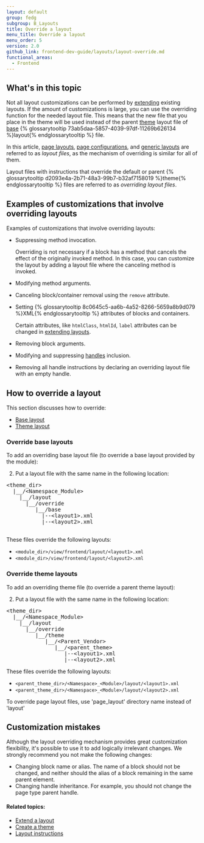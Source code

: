 ```yaml
---
layout: default
group: fedg
subgroup: B_Layouts
title: Override a layout
menu_title: Override a layout
menu_order: 5
version: 2.0
github_link: frontend-dev-guide/layouts/layout-override.md
functional_areas:
  - Frontend
---
```


<h2 id="fedg_layout_override_overview">What's in this topic</h2>

Not all layout customizations can be performed by <a href="{{page.baseurl}}frontend-dev-guide/layouts/layout-extend.html" target="_blank">extending</a> existing layouts. If the amount of customizations is large, you can use the overriding function for the needed layout file. This means that the new file that you place in the theme will be used instead of the parent <a href="{{page.baseurl}}frontend-dev-guide/layouts/layout-overview.html#layout-loc" target="_blank">theme</a> layout file of <a href="{{page.baseurl}}frontend-dev-guide/layouts/layout-overview.html#layout-loc" target="_blank">base</a> {% glossarytooltip 73ab5daa-5857-4039-97df-11269b626134 %}layout{% endglossarytooltip %} file.

In this article, <a href="{{page.baseurl}}frontend-dev-guide/layouts/layout-types.html#layout-types-page" target="_blank">page layouts</a>, <a href="{{page.baseurl}}frontend-dev-guide/layouts/layout-types.html#layout-types-conf" target="_blank">page configurations</a>, and <a href="{{page.baseurl}}frontend-dev-guide/layouts/layout-types.html#layout-types-gen" target="_blank">generic layouts</a> are referred to as *layout files*, as the mechanism of overriding is similar for all of them.


Layout files with instructions that override the default or parent {% glossarytooltip d2093e4a-2b71-48a3-99b7-b32af7158019 %}theme{% endglossarytooltip %} files are referred to as *overriding layout files*.


<h2>Examples of customizations that involve overriding layouts</h2>
Examples of customizations that involve overriding layouts:

*	Suppressing method invocation.

	<div class="bs-callout bs-callout-info" id="info">
		<p>Overriding is not necessary if a block has a method that cancels the effect of the originally invoked method. In this case, you can customize the layout by adding a layout file where the canceling method is invoked.</p>
	</div>

*	Modifying method arguments.
*	Canceling block/container removal using the `remove` attribute.
*	Setting {% glossarytooltip 8c0645c5-aa6b-4a52-8266-5659a8b9d079 %}XML{% endglossarytooltip %} attributes of blocks and containers.

	<div class="bs-callout bs-callout-info" id="info">
		<p>Certain attributes, like <code>htmlClass</code>, <code>htmlId</code>, <code>label</code> attributes can be changed in <a href="{{page.baseurl}}frontend-dev-guide/layouts/layout-extend.html" target="_blank">extending layouts</a>.</p>
	</div>
*	Removing block arguments.
*	Modifying and suppressing <a href="{{page.baseurl}}frontend-dev-guide/layouts/layout-overview.html#handle" target="_blank">handles</a> inclusion.
*	Removing all handle instructions by declaring an overriding layout file with an empty handle.


<h2 id="fedg_layout_override_howto">How to override a layout</h2>

This section discusses how to override:

*	<a href="{{page.baseurl}}frontend-dev-guide/layouts/layout-overview.html#layout-loc" target="_blank">Base layout</a>
*	<a href="{{page.baseurl}}frontend-dev-guide/layouts/layout-overview.html#layout-loc" target="_blank">Theme layout</a>

<h3 id="fedg_layout_override_default">Override base layouts</h3>

To add an overriding base layout file (to override a base layout provided by the module):


2.	Put a layout file with the same name in the following location:

<pre>
&lt;theme_dir&gt;
&nbsp;&nbsp;|__/&lt;Namespace_Module&gt;
&nbsp;&nbsp;&nbsp;&nbsp;|__/layout
&nbsp;&nbsp;&nbsp;&nbsp;&nbsp;&nbsp;|__/override
&nbsp;&nbsp;&nbsp;&nbsp;&nbsp;&nbsp;&nbsp;&nbsp;&nbsp;|__/base
&nbsp;&nbsp;&nbsp;&nbsp;&nbsp;&nbsp;&nbsp;&nbsp;&nbsp;&nbsp;&nbsp;|--&lt;layout1&gt;.xml
&nbsp;&nbsp;&nbsp;&nbsp;&nbsp;&nbsp;&nbsp;&nbsp;&nbsp;&nbsp;&nbsp;|--&lt;layout2&gt;.xml

</pre>

These files override the following layouts:

<ul>
<li><code>&lt;module_dir&gt;/view/frontend/layout/&lt;layout1&gt;.xml</code></li>
<li><code>&lt;module_dir&gt;/view/frontend/layout/&lt;layout2&gt;.xml</code></li>
</ul>

<h3 id="fedg_layout_override_theme">Override theme layouts</h3>

To add an overriding theme file (to override a parent theme layout):

2.	Put a layout file with the same name in the following location:

<pre>
&lt;theme_dir&gt;
&nbsp;&nbsp;|__/&lt;Namespace_Module&gt;
&nbsp;&nbsp;&nbsp;&nbsp;|__/layout
&nbsp;&nbsp;&nbsp;&nbsp;&nbsp;&nbsp;|__/override
&nbsp;&nbsp;&nbsp;&nbsp;&nbsp;&nbsp;&nbsp;&nbsp;&nbsp;|__/theme
&nbsp;&nbsp;&nbsp;&nbsp;&nbsp;&nbsp;&nbsp;&nbsp;&nbsp;&nbsp;&nbsp;&nbsp;|__/&lt;Parent_Vendor&gt;
&nbsp;&nbsp;&nbsp;&nbsp;&nbsp;&nbsp;&nbsp;&nbsp;&nbsp;&nbsp;&nbsp;&nbsp;&nbsp;&nbsp;&nbsp;|__/&lt;parent_theme&gt;
&nbsp;&nbsp;&nbsp;&nbsp;&nbsp;&nbsp;&nbsp;&nbsp;&nbsp;&nbsp;&nbsp;&nbsp;&nbsp;&nbsp;&nbsp;&nbsp;&nbsp;&nbsp;|--&lt;layout1&gt;.xml
&nbsp;&nbsp;&nbsp;&nbsp;&nbsp;&nbsp;&nbsp;&nbsp;&nbsp;&nbsp;&nbsp;&nbsp;&nbsp;&nbsp;&nbsp;&nbsp;&nbsp;&nbsp;|--&lt;layout2&gt;.xml
</pre>

These files override the following layouts:

<ul>
<li><code>&lt;parent_theme_dir&gt;/&lt;Namespace&gt;_&lt;Module&gt;/layout/&lt;layout1&gt;.xml</code></li>
<li><code>&lt;parent_theme_dir&gt;/&lt;Namespace&gt;_&lt;Module&gt;/layout/&lt;layout2&gt;.xml</code></li>
</ul>

<div class="bs-callout bs-callout-info" id="info">
<span class="glyphicon-class">
  <p>To override page layout files, use 'page_layout' directory name instead of 'layout'</p></span>
</div>


<h2 id="override-mistake">Customization mistakes</h2>

Although the layout overriding mechanism provides great customization flexibility, it's possible to use it to add logically irrelevant changes. We strongly recommend you not make the following changes:

*	Changing block name or alias. The name of a block should not be changed, and neither should the alias of a block remaining in the same parent element.
*	Changing handle inheritance. For example, you should not change the page type parent handle.

#### Related topics:

*	<a href="{{page.baseurl}}frontend-dev-guide/layouts/layout-extend.html" target="_blank">Extend a layout</a>
*	<a href="{{page.baseurl}}frontend-dev-guide/themes/theme-create.html" target="_blank">Create a theme</a>
*	<a href="{{page.baseurl}}frontend-dev-guide/layouts/xml-instructions.html" target="_blank">Layout instructions</a>
